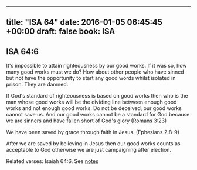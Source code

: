 
---
title: "ISA 64"
date: 2016-01-05 06:45:45 +00:00
draft: false
book: ISA
---

## ISA 64:6

It's impossible to attain righteousness by our good works. If it was so, how many good works must we do? How about other people who have sinned but not have the opportunity to start any good words whilst isolated in prison. They are damned.

If God's standard of righteousness is based on good works then who is the man  whose good works will be the dividing line between enough good works and not enough good works. Do not be deceived, our good works cannot save us. And our good works cannot be a standard for God because we are sinners and have fallen short of God's glory (Romans 3:23)

We have been saved by grace through faith in Jesus. (Ephesians 2:8-9) 

After we are saved by believing in Jesus then our good works counts as acceptable to God otherwise we are just campaigning after election.

Related verses: Isaiah 64:6. See [notes](https://my.bible.com/notes/2276000025849618465)


